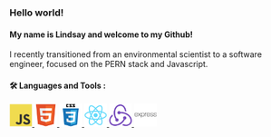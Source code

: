 <h3>Hello world!</h3>
<h4>My name is Lindsay and welcome to my Github!</h4>
I recently transitioned from an environmental scientist to a software engineer, focused on the PERN stack and Javascript.

<h4>🛠️ Languages and Tools :</h4>
<p>
<a href="https://www.javascript.com/">
<img src="https://github.com/devicons/devicon/blob/master/icons/javascript/javascript-original.svg" alt="github" width="40" height="40"/>
</a> 
<a href="https://www.w3schools.com/html/">
<img src="https://github.com/devicons/devicon/blob/master/icons/html5/html5-original.svg" alt="html5" width="40" height="40"/>
  </a>
  <a href="https://www.w3schools.com/css/">
<img src="https://github.com/devicons/devicon/blob/master/icons/css3/css3-original-wordmark.svg" alt="css3" width="40" height="40"/>
  </a>
  <a href="https://reactjs.org/">
<img src="https://github.com/devicons/devicon/blob/master/icons/react/react-original.svg" alt="react" width="40" height="40"/>
  </a> 
  <a href="https://react-redux.js.org/">
<img src="https://github.com/devicons/devicon/blob/master/icons/redux/redux-original.svg" alt="redux " width="40" height="40"/>
  </a>
   <a href="https://react-redux.js.org/">
<img src="https://github.com/devicons/devicon/blob/master/icons/express/express-original-wordmark.svg" alt="redux " width="40" height="40"/>
  </a> 
</p>
